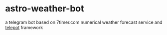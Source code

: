 # astro-weather-bot
a telegram bot based on 7timer.com numerical weather forecast service and [telepot](https://github.com/nickoala/telepot) framework
